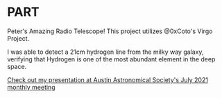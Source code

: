 # PART
Peter's Amazing Radio Telescope! This project utilizes @0xCoto's Virgo Project.

I was able to detect a 21cm hydrogen line from the milky way galaxy, verifying that Hydrogen is one of the most abundant element in the deep space.

[Check out my presentation at Austin Astronomical Society's July 2021 monthly meeting](https://youtu.be/C4eGsb3Im74)
